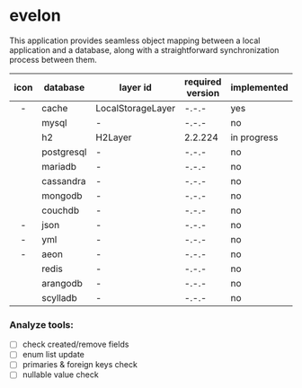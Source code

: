# evelon

This application provides seamless object mapping between a local application and a database, along with a
straightforward synchronization process between them.

| icon                                                                                                                                                                                    | database   | layer id          | required version | implemented |
|-----------------------------------------------------------------------------------------------------------------------------------------------------------------------------------------|------------|-------------------|------------------|-------------|
| <div align="center"> -</div>                                                                                                                                                            | cache      | LocalStorageLayer | -.-.-            | yes         |
| <div align="center"> <img  heigth="17px" width="17px" src="https://upload.wikimedia.org/wikipedia/de/d/dd/MySQL_logo.svg"></div>                                                        | mysql      | -                 | -.-.-            | no          |
| <div align="center"> <img  heigth="17px" width="17px" src="https://dbdb.io/media/logos/h2-logo.svg"></div>                                                                              | h2         | H2Layer           | 2.2.224          | in progress |
| <div align="center"> <img  heigth="17px" width="17px" src="https://upload.wikimedia.org/wikipedia/commons/thumb/2/29/Postgresql_elephant.svg/1200px-Postgresql_elephant.svg.png"></div> | postgresql | -                 | -.-.-            | no          |
| <div align="center"> <img  heigth="17px" width="17px" src="https://cdn.worldvectorlogo.com/logos/mariadb.svg"></div>                                                                    | mariadb    | -                 | -.-.-            | no          |
| <div align="center"> <img  heigth="17px" width="17px" src="https://upload.wikimedia.org/wikipedia/commons/thumb/5/5e/Cassandra_logo.svg/2000px-Cassandra_logo.svg.png"></div>           | cassandra  | -                 | -.-.-            | no          |
| <div align="center"> <img  heigth="17px" width="17px" src="https://www.svgrepo.com/show/331488/mongodb.svg"></div>                                                                      | mongodb    | -                 | -.-.-            | no          |
| <div align="center"> <img  heigth="17px" width="17px" src="https://couchdb.apache.org/image/couch@2x.png"></div>                                                                        | couchdb    | -                 | -.-.-            | no          |
| <div align="center">-</div>                                                                                                                                                             | json       | -                 | -.-.-            | no          |
| <div align="center">-</div>                                                                                                                                                             | yml        | -                 | -.-.-            | no          |
| <div align="center">-</div>                                                                                                                                                             | aeon       | -                 | -.-.-            | no          |
| <div align="center"> <img  heigth="17px" width="17px" src="https://static-00.iconduck.com/assets.00/redis-plain-wordmark-icon-512x511-8n4kzl0q.png"></div>                              | redis      | -                 | -.-.-            | no          |
| <div align="center"> <img  heigth="17px" width="17px" src="https://upload.wikimedia.org/wikipedia/en/3/3a/ArangoDB_Logo.png"></div>                                                     | arangodb   | -                 | -.-.-            | no          |
| <div align="center"> <img  heigth="17px" width="17px" src="https://www.scylladb.com/wp-content/uploads/scylla-headset.png"></div>                                                       | scylladb   | -                 | -.-.-            | no          |

### Analyze tools:

- [ ] check created/remove fields
- [ ] enum list update
- [ ] primaries & foreign keys check
- [ ] nullable value check 